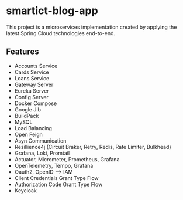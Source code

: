 # smartict-blog-app

This project is a microservices implementation created by applying the latest Spring Cloud technologies end-to-end.

## Features

- Accounts Service
- Cards Service
- Loans Service
- Gateway Server
- Eureka Server
- Config Server
- Docker Compose
- Google Jib
- BuildPack
- MySQL
- Load Balancing
- Open Feign
- Asyn Communication
- Resillience4j (Circuit Braker, Retry, Redis, Rate Limiter, Bulkhead)
- Grafana, Loki, Promtail
- Actuator, Micrometer, Prometheus, Grafana
- OpenTelemetry, Tempo, Grafana
- Oauth2, OpenID --> IAM
- Client Credentials Grant Type Flow
- Authorization Code Grant Type Flow
- Keycloak
